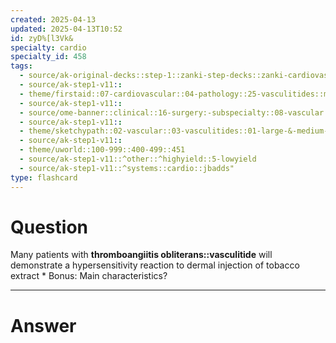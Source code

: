 ```yaml
---
created: 2025-04-13
updated: 2025-04-13T10:52
id: zyD%[l3Vk&
specialty: cardio
specialty_id: 458
tags:
  - source/ak-original-decks::step-1::zanki-step-decks::zanki-cardiovascular::cardio-pathology
  - source/ak-step1-v11::
  - theme/firstaid::07-cardiovascular::04-pathology::25-vasculitides::medium-vessel::buerger-disease
  - source/ak-step1-v11::
  - source/ome-banner::clinical::16-surgery:-subspecialty::08-vascular
  - source/ak-step1-v11::
  - theme/sketchypath::02-vascular::03-vasculitides::01-large-&-medium-vessel-vasculitides
  - source/ak-step1-v11::
  - theme/uworld::100-999::400-499::451
  - source/ak-step1-v11::^other::^highyield::5-lowyield
  - source/ak-step1-v11::^systems::cardio::jbadds"
type: flashcard
---
```


# Question
Many patients with **thromboangiitis obliterans::vasculitide** will demonstrate a hypersensitivity reaction to dermal injection of tobacco extract  * Bonus: Main characteristics?

---

# Answer
